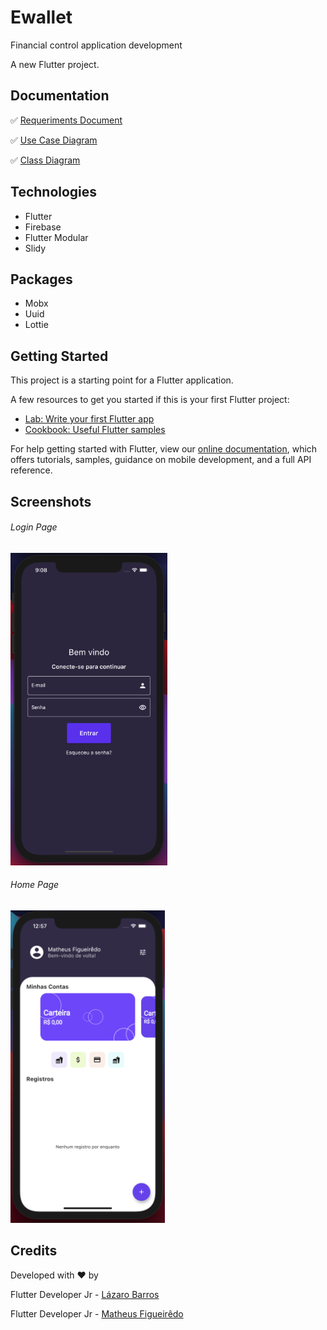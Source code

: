 # Ewallet
 Financial control application development

A new Flutter project.

## Documentation
:white_check_mark: [Requeriments Document](https://github.com/matheustgf10/e-wallet/blob/main/documentation/requirements_document.png)

:white_check_mark: [Use Case Diagram](https://github.com/matheustgf10/e-wallet/blob/main/documentation/Use_case_diagram.png)

:white_check_mark: [Class Diagram](https://github.com/matheustgf10/e-wallet/blob/main/documentation/Class_diagram.png)

## Technologies
- Flutter
- Firebase
- Flutter Modular
- Slidy

## Packages

- Mobx
- Uuid
- Lottie

## Getting Started

This project is a starting point for a Flutter application.

A few resources to get you started if this is your first Flutter project:

- [Lab: Write your first Flutter app](https://flutter.dev/docs/get-started/codelab)
- [Cookbook: Useful Flutter samples](https://flutter.dev/docs/cookbook)

For help getting started with Flutter, view our
[online documentation](https://flutter.dev/docs), which offers tutorials,
samples, guidance on mobile development, and a full API reference.

## Screenshots

###### Login Page

<img src="documentation/assets/screenshots/login.png" height="500">

###### Home Page
<img src="documentation/assets/screenshots/home.png" height="500">

## Credits
Developed with ♥️ by

Flutter Developer Jr - [Lázaro Barros](https://www.linkedin.com/in/lazaro-barros-severo/)

Flutter Developer Jr - [Matheus Figueirêdo](https://www.linkedin.com/in/matheus-figueirêdo-2b1611150/)

